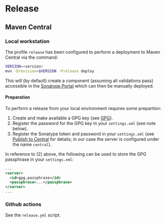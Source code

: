 # Release

## Maven Central

### Local workstation

The profile `release` has been configured to perform a deployment to Maven Central via the command:

```bash
VERSION=<version>
mvn -Drevision=$VERSION -Prelease deploy
```

This will (by default) create a component (assuming all validations pass) accessible in the [Sonatype Portal](https://central.sonatype.com) which can then be manually deployed.

#### Preparation

To perform a release from your local environment requires some prepartion:

1. Create and make available a GPG key (see [GPG](https://central.sonatype.org/publish/requirements/gpg/)).
2. Register the password for the GPG key in your `settings.xml` (see note below).
3. Register the Sonatype token and password in your `settings.xml` (see [Publish to Central](https://central.sonatype.org/publish/publish-portal-maven/) for details; in our case the server is configured under the name `central`).

In reference to (2) above, the following can be used to store the GPG passphrase in your `settings.xml`:

```xml
...
<server>
  <id>gpg.passphrase</id>
  <passphrase>...</passphrase>
</server>
...
```

### Github actions

See the `release.yml` script.
